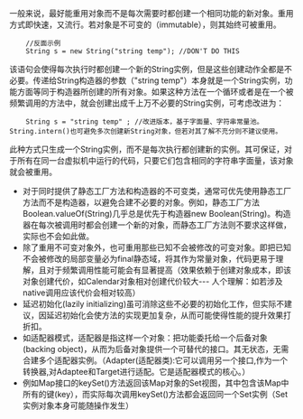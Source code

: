 一般来说，最好能重用对象而不是每次需要时都创建一个相同功能的新对象。重用方式即快速，又流行。若对象是不可变的（immutable），则其始终可被重用。
```language
	//反面示例
	String s = new String("string temp"); //DON'T DO THIS
```
该语句会使得每次执行时都创建一个新的String实例，但是这些创建动作全都是不必要。传递给String构造器的参数（"string temp"）本身就是一个String实例，功能方面等同于构造器所创建的所有对象。如果这种方法在一个循环或者是在一个被频繁调用的方法中，就会创建出成千上万不必要的String实例，可考虑改进为：
```language
	String s = "string temp" ; //改进版本，基于字面量、字符串常量池。String.intern()也可避免多次创建新String对象，但若对其了解不充分则不建议使用。
```
此种方式只生成一个String实例，而不是每次执行都创建新的实例。其可保证，对于所有在同一台虚拟机中运行的代码，只要它们包含相同的字符串字面量，该对象就会被重用。
- 对于同时提供了静态工厂方法和构造器的不可变类，通常可优先使用静态工厂方法而不是构造器，以避免合建不必要的对象。例如，静态工厂方法Boolean.valueOf(String)几乎总是优先于构造器new Boolean(String)。构造器在每次被调用时都会创建一个新的对象，而静态工厂方法则不要求这样做，实际也不会如此做。
- 除了重用不可变对象外，也可重用那些已知不会被修改的可变对象。即把已知不会被修改的局部变量必为final静态域，将其作为常量对象，代码更易于理解，且对于频繁调用性能可能会有显著提高（效果依赖于创建对象成本，即该对象创建代价，如Calendar对象相对创建代价较大--- 人个理解：如若涉及native调用应该代价会相对较高）
- 延迟初始化(lazily initializing)虽可消除这些不必要的初始化工作，但实际不建议，因延迟初始化会使方法的实现更加复杂，从而可能使得性能的提升效果打折扣。
- 如适配器模式，适配器是指这样一个对象：把功能委托给一个后备对象(backing object)，从而为后备对象提供一个可替代的接口。其无状态，无需合建多个适配器实例。（Adapter(适配器类):它可以调用另一个接口,作为一个转换器,对Adaptee和Target进行适配。它是适配器模式的核心。）
- 例如Map接口的keySet()方法返回该Map对象的Set视图，其中包含该Map中所有的键(key），而实际每次调用keySet()方法都会返回同一个Set实例（Set实例对象本身可能随操作发生）